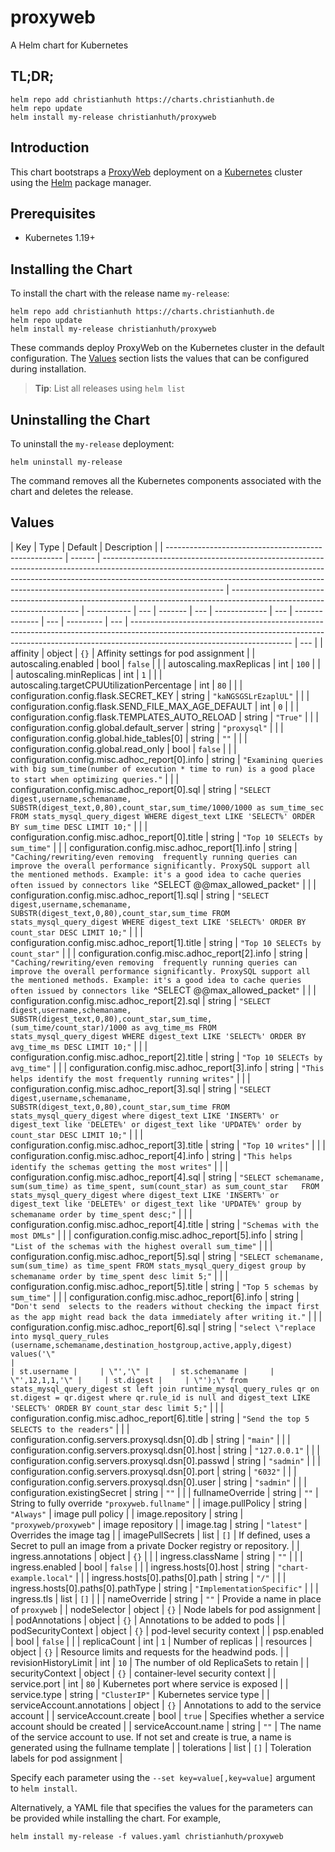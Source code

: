 # proxyweb

A Helm chart for Kubernetes

## TL;DR;

```console
helm repo add christianhuth https://charts.christianhuth.de
helm repo update
helm install my-release christianhuth/proxyweb
```

## Introduction

This chart bootstraps a [ProxyWeb](https://github.com/edmodo/proxyweb/) deployment on a [Kubernetes](http://kubernetes.io) cluster using the [Helm](https://helm.sh) package manager.

## Prerequisites

- Kubernetes 1.19+

## Installing the Chart

To install the chart with the release name `my-release`:

```console
helm repo add christianhuth https://charts.christianhuth.de
helm repo update
helm install my-release christianhuth/proxyweb
```

These commands deploy ProxyWeb on the Kubernetes cluster in the default configuration. The [Values](#values) section lists the values that can be configured during installation.

> **Tip**: List all releases using `helm list`

## Uninstalling the Chart

To uninstall the `my-release` deployment:

```console
helm uninstall my-release
```

The command removes all the Kubernetes components associated with the chart and deletes the release.

## Values

| Key                                                  | Type   | Default                                                                                                                                                                                                                                                                  | Description                                                                                                            |
| ---------------------------------------------------- | ------ | ------------------------------------------------------------------------------------------------------------------------------------------------------------------------------------------------------------------------------------------------------------------------ | ---------------------------------------------------------------------------------------------------------------------- | ----------- | --- | ------- | --- | ------------- | --- | -------------- | --- | --------- | --- | ---------------------------------------------------------------------------------------------------------------------------------------------------------------------------------------------------- | --- |
| affinity                                             | object | `{}`                                                                                                                                                                                                                                                                     | Affinity settings for pod assignment                                                                                   |
| autoscaling.enabled                                  | bool   | `false`                                                                                                                                                                                                                                                                  |                                                                                                                        |
| autoscaling.maxReplicas                              | int    | `100`                                                                                                                                                                                                                                                                    |                                                                                                                        |
| autoscaling.minReplicas                              | int    | `1`                                                                                                                                                                                                                                                                      |                                                                                                                        |
| autoscaling.targetCPUUtilizationPercentage           | int    | `80`                                                                                                                                                                                                                                                                     |                                                                                                                        |
| configuration.config.flask.SECRET_KEY                | string | `"kaNGSGSLrEzaplUL"`                                                                                                                                                                                                                                                     |                                                                                                                        |
| configuration.config.flask.SEND_FILE_MAX_AGE_DEFAULT | int    | `0`                                                                                                                                                                                                                                                                      |                                                                                                                        |
| configuration.config.flask.TEMPLATES_AUTO_RELOAD     | string | `"True"`                                                                                                                                                                                                                                                                 |                                                                                                                        |
| configuration.config.global.default_server           | string | `"proxysql"`                                                                                                                                                                                                                                                             |                                                                                                                        |
| configuration.config.global.hide_tables[0]           | string | `""`                                                                                                                                                                                                                                                                     |                                                                                                                        |
| configuration.config.global.read_only                | bool   | `false`                                                                                                                                                                                                                                                                  |                                                                                                                        |
| configuration.config.misc.adhoc_report[0].info       | string | `"Examining queries with big sum_time(number of execution * time to run) is a good place to start when optimizing queries."`                                                                                                                                             |                                                                                                                        |
| configuration.config.misc.adhoc_report[0].sql        | string | `"SELECT digest,username,schemaname, SUBSTR(digest_text,0,80),count_star,sum_time/1000/1000 as sum_time_sec FROM stats_mysql_query_digest WHERE digest_text LIKE 'SELECT%' ORDER BY sum_time DESC LIMIT 10;"`                                                            |                                                                                                                        |
| configuration.config.misc.adhoc_report[0].title      | string | `"Top 10 SELECTs by sum_time"`                                                                                                                                                                                                                                           |                                                                                                                        |
| configuration.config.misc.adhoc_report[1].info       | string | `"Caching/rewriting/even removing  frequently running queries can improve the overall performance significantly. ProxySQL support all the mentioned methods. Example: it's a good idea to cache queries often issued by connectors like `^SELECT @@max_allowed_packet`"` |                                                                                                                        |
| configuration.config.misc.adhoc_report[1].sql        | string | `"SELECT digest,username,schemaname, SUBSTR(digest_text,0,80),count_star,sum_time FROM stats_mysql_query_digest WHERE digest_text LIKE 'SELECT%' ORDER BY count_star DESC LIMIT 10;"`                                                                                    |                                                                                                                        |
| configuration.config.misc.adhoc_report[1].title      | string | `"Top 10 SELECTs by count_star"`                                                                                                                                                                                                                                         |                                                                                                                        |
| configuration.config.misc.adhoc_report[2].info       | string | `"Caching/rewriting/even removing  frequently running queries can improve the overall performance significantly. ProxySQL support all the mentioned methods. Example: it's a good idea to cache queries often issued by connectors like `^SELECT @@max_allowed_packet`"` |                                                                                                                        |
| configuration.config.misc.adhoc_report[2].sql        | string | `"SELECT digest,username,schemaname, SUBSTR(digest_text,0,80),count_star,sum_time, (sum_time/count_star)/1000 as avg_time_ms FROM stats_mysql_query_digest WHERE digest_text LIKE 'SELECT%' ORDER BY avg_time_ms DESC LIMIT 10;"`                                        |                                                                                                                        |
| configuration.config.misc.adhoc_report[2].title      | string | `"Top 10 SELECTs by avg_time"`                                                                                                                                                                                                                                           |                                                                                                                        |
| configuration.config.misc.adhoc_report[3].info       | string | `"This helps identify the most frequently running writes"`                                                                                                                                                                                                               |                                                                                                                        |
| configuration.config.misc.adhoc_report[3].sql        | string | `"SELECT digest,username,schemaname, SUBSTR(digest_text,0,80),count_star,sum_time FROM stats_mysql_query_digest where digest_text LIKE 'INSERT%' or digest_text like 'DELETE%' or digest_text like 'UPDATE%' order by count_star DESC LIMIT 10;"`                        |                                                                                                                        |
| configuration.config.misc.adhoc_report[3].title      | string | `"Top 10 writes"`                                                                                                                                                                                                                                                        |                                                                                                                        |
| configuration.config.misc.adhoc_report[4].info       | string | `"This helps identify the schemas getting the most writes"`                                                                                                                                                                                                              |                                                                                                                        |
| configuration.config.misc.adhoc_report[4].sql        | string | `"SELECT schemaname, sum(sum_time) as time_spent, sum(count_star) as sum_count_star   FROM stats_mysql_query_digest where digest_text LIKE 'INSERT%' or digest_text like 'DELETE%' or digest_text like 'UPDATE%' group by schemaname order by time_spent desc;"`         |                                                                                                                        |
| configuration.config.misc.adhoc_report[4].title      | string | `"Schemas with the most DMLs"`                                                                                                                                                                                                                                           |                                                                                                                        |
| configuration.config.misc.adhoc_report[5].info       | string | `"List of the schemas with the highest overall sum_time"`                                                                                                                                                                                                                |                                                                                                                        |
| configuration.config.misc.adhoc_report[5].sql        | string | `"SELECT schemaname, sum(sum_time) as time_spent FROM stats_mysql_query_digest group by schemaname order by time_spent desc limit 5;"`                                                                                                                                   |                                                                                                                        |
| configuration.config.misc.adhoc_report[5].title      | string | `"Top 5 schemas by sum_time"`                                                                                                                                                                                                                                            |                                                                                                                        |
| configuration.config.misc.adhoc_report[6].info       | string | `"Don't send  selects to the readers without checking the impact first as the app might read back the data immediately after writing it."`                                                                                                                               |                                                                                                                        |
| configuration.config.misc.adhoc_report[6].sql        | string | `"select \"replace into mysql_query_rules (username,schemaname,destination_hostgroup,active,apply,digest) values('\"                                                                                                                                                     |                                                                                                                        | st.username |     | \"','\" |     | st.schemaname |     | \"',12,1,1,'\" |     | st.digest |     | \"');\" from stats_mysql_query_digest st left join runtime_mysql_query_rules qr on st.digest = qr.digest where qr.rule_id is null and digest_text LIKE 'SELECT%' ORDER BY count_star desc limit 5;"` |     |
| configuration.config.misc.adhoc_report[6].title      | string | `"Send the top 5 SELECTS to the readers"`                                                                                                                                                                                                                                |                                                                                                                        |
| configuration.config.servers.proxysql.dsn[0].db      | string | `"main"`                                                                                                                                                                                                                                                                 |                                                                                                                        |
| configuration.config.servers.proxysql.dsn[0].host    | string | `"127.0.0.1"`                                                                                                                                                                                                                                                            |                                                                                                                        |
| configuration.config.servers.proxysql.dsn[0].passwd  | string | `"sadmin"`                                                                                                                                                                                                                                                               |                                                                                                                        |
| configuration.config.servers.proxysql.dsn[0].port    | string | `"6032"`                                                                                                                                                                                                                                                                 |                                                                                                                        |
| configuration.config.servers.proxysql.dsn[0].user    | string | `"sadmin"`                                                                                                                                                                                                                                                               |                                                                                                                        |
| configuration.existingSecret                         | string | `""`                                                                                                                                                                                                                                                                     |                                                                                                                        |
| fullnameOverride                                     | string | `""`                                                                                                                                                                                                                                                                     | String to fully override `"proxyweb.fullname"`                                                                         |
| image.pullPolicy                                     | string | `"Always"`                                                                                                                                                                                                                                                               | image pull policy                                                                                                      |
| image.repository                                     | string | `"proxyweb/proxyweb"`                                                                                                                                                                                                                                                    | image repository                                                                                                       |
| image.tag                                            | string | `"latest"`                                                                                                                                                                                                                                                               | Overrides the image tag                                                                                                |
| imagePullSecrets                                     | list   | `[]`                                                                                                                                                                                                                                                                     | If defined, uses a Secret to pull an image from a private Docker registry or repository.                               |
| ingress.annotations                                  | object | `{}`                                                                                                                                                                                                                                                                     |                                                                                                                        |
| ingress.className                                    | string | `""`                                                                                                                                                                                                                                                                     |                                                                                                                        |
| ingress.enabled                                      | bool   | `false`                                                                                                                                                                                                                                                                  |                                                                                                                        |
| ingress.hosts[0].host                                | string | `"chart-example.local"`                                                                                                                                                                                                                                                  |                                                                                                                        |
| ingress.hosts[0].paths[0].path                       | string | `"/"`                                                                                                                                                                                                                                                                    |                                                                                                                        |
| ingress.hosts[0].paths[0].pathType                   | string | `"ImplementationSpecific"`                                                                                                                                                                                                                                               |                                                                                                                        |
| ingress.tls                                          | list   | `[]`                                                                                                                                                                                                                                                                     |                                                                                                                        |
| nameOverride                                         | string | `""`                                                                                                                                                                                                                                                                     | Provide a name in place of `proxyweb`                                                                                  |
| nodeSelector                                         | object | `{}`                                                                                                                                                                                                                                                                     | Node labels for pod assignment                                                                                         |
| podAnnotations                                       | object | `{}`                                                                                                                                                                                                                                                                     | Annotations to be added to pods                                                                                        |
| podSecurityContext                                   | object | `{}`                                                                                                                                                                                                                                                                     | pod-level security context                                                                                             |
| psp.enabled                                          | bool   | `false`                                                                                                                                                                                                                                                                  |                                                                                                                        |
| replicaCount                                         | int    | `1`                                                                                                                                                                                                                                                                      | Number of replicas                                                                                                     |
| resources                                            | object | `{}`                                                                                                                                                                                                                                                                     | Resource limits and requests for the headwind pods.                                                                    |
| revisionHistoryLimit                                 | int    | `10`                                                                                                                                                                                                                                                                     | The number of old ReplicaSets to retain                                                                                |
| securityContext                                      | object | `{}`                                                                                                                                                                                                                                                                     | container-level security context                                                                                       |
| service.port                                         | int    | `80`                                                                                                                                                                                                                                                                     | Kubernetes port where service is exposed                                                                               |
| service.type                                         | string | `"ClusterIP"`                                                                                                                                                                                                                                                            | Kubernetes service type                                                                                                |
| serviceAccount.annotations                           | object | `{}`                                                                                                                                                                                                                                                                     | Annotations to add to the service account                                                                              |
| serviceAccount.create                                | bool   | `true`                                                                                                                                                                                                                                                                   | Specifies whether a service account should be created                                                                  |
| serviceAccount.name                                  | string | `""`                                                                                                                                                                                                                                                                     | The name of the service account to use. If not set and create is true, a name is generated using the fullname template |
| tolerations                                          | list   | `[]`                                                                                                                                                                                                                                                                     | Toleration labels for pod assignment                                                                                   |

Specify each parameter using the `--set key=value[,key=value]` argument to `helm install`.

Alternatively, a YAML file that specifies the values for the parameters can be provided while installing the chart. For example,

```console
helm install my-release -f values.yaml christianhuth/proxyweb
```
